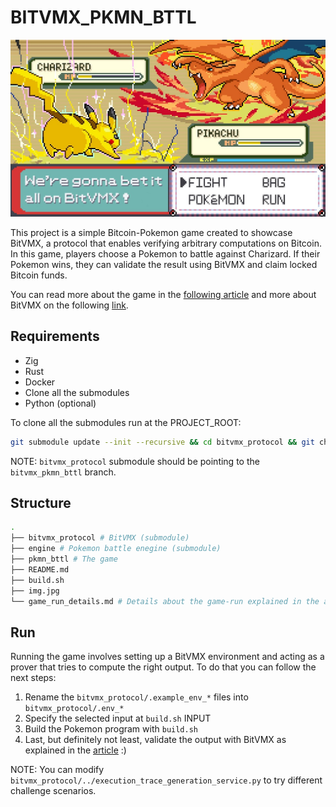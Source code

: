 # BITVMX_PKMN_BTTL

![Alt Text](./img.jpg)

This project is a simple Bitcoin-Pokemon game created to showcase BitVMX, a protocol that enables verifying arbitrary computations on Bitcoin. In this game, players choose a Pokemon to battle against Charizard. If their Pokemon wins, they can validate the result using BitVMX and claim locked Bitcoin funds.

You can read more about the game in the [following article]() and more about BitVMX on the following [link](https://bitvmx.org/).

## Requirements

- Zig
- Rust
- Docker
- Clone all the submodules
- Python (optional)

To clone all the submodules run at the PROJECT_ROOT:

```bash
git submodule update --init --recursive && cd bitvmx_protocol && git checkout bitvmx_pkmn_bttl && cd ..
```

NOTE: `bitvmx_protocol` submodule should be pointing to the `bitvmx_pkmn_bttl` branch.

## Structure

```bash
.
├── bitvmx_protocol # BitVMX (submodule)
├── engine # Pokemon battle enegine (submodule)
├── pkmn_bttl # The game
├── README.md
├── build.sh
├── img.jpg
└── game_run_details.md # Details about the game-run explained in the article
```

## Run

Running the game involves setting up a BitVMX environment and acting as a prover that tries to compute the right output. To do that you can follow the next steps:
1. Rename the `bitvmx_protocol/.example_env_*` files into `bitvmx_protocol/.env_*`
1. Specify the selected input at `build.sh` INPUT
3. Build the Pokemon program with `build.sh`
4. Last, but definitely not least, validate the output with BitVMX as explained in the [article]() :)

NOTE: You can modify `bitvmx_protocol/../execution_trace_generation_service.py` to try different challenge scenarios.
